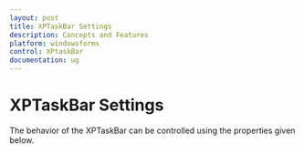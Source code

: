 ```yaml
---
layout: post
title: XPTaskBar Settings 
description: Concepts and Features
platform: windowsforms
control: XPtaskBar
documentation: ug
---
```

# XPTaskBar Settings 

The behavior of the XPTaskBar can be controlled using the properties given below.